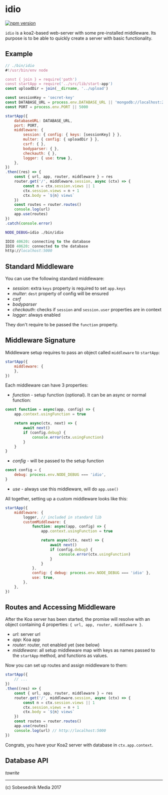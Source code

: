 # idio

[![npm version](https://badge.fury.io/js/idio.svg)](https://badge.fury.io/js/idio)

`idio` is a koa2-based web-server with some pre-installed middleware.
Its purpose is to be able to quickly create a server with basic functionality.

## Example

```js
// ./bin/idio
#!/usr/bin/env node

const { join } = require('path')
const startApp = require('../src/lib/start-app')
const uploadDir = join(__dirname, '../upload')

const sessionKey = 'secret-key'
const DATABASE_URL = process.env.DATABASE_URL || 'mongodb://localhost:27017/idio'
const PORT = process.env.PORT || 5000

startApp({
    databaseURL: DATABASE_URL,
    port: PORT,
    middleware: {
        session: { config: { keys: [sessionKey] } },
        multer: { config: { uploadDir } },
        csrf: { },
        bodyparser: { },
        checkauth: { },
        logger: { use: true },
    },
})
.then((res) => {
    const { url, app, router, middleware } = res
    router.get('/', middleware.session, async (ctx) => {
        const n = ctx.session.views || 1
        ctx.session.views = n + 1
        ctx.body = `${n} views`
    })
    const routes = router.routes()
    console.log(url)
    app.use(routes)
})
.catch(console.error)
```

```bash
NODE_DEBUG=idio ./bin/idio
```

```fs
IDIO 40620: connecting to the database
IDIO 40620: connected to the database
http://localhost:5000
```

## Standard Middleware

You can use the following standard middleware:

- _session_: extra `keys` property is required to set `app.keys`
- _multer_: `dest` property of config will be ensured
- _csrf_
- _bodyparser_
- _checkauth_: checks if `session` and `session.user` properties are in context
- _logger_: always enabled

They don't require to be passed the `function` property.

## Middleware Signature

Middleware setup requires to pass an object called `middleware` to `startApp`:

```js
startApp({
    middleware: {
    },
})
```

Each middleware can have 3 properties:

- _function_ - setup function (optional). It can be an async or normal function:

```js
const function = async(app, config) => {
    app.context.usingFunction = true

    return async(ctx, next) => {
        await next()
        if (config.debug) {
            console.error(ctx.usingFunction)
        }
    }
}
```

- _config_ - will be passed to the setup function

```js
const config = {
    debug: process.env.NODE_DEBUG === 'idio',
}
```

- _use_ - always use this middleware, will do `app.use()`

All together, setting up a custom middleware looks like this:

```js
startApp({
    middleware: {
        logger, // included in standard lib
        customMiddleware: {
            function: async(app, config) => {
                app.context.usingFunction = true

                return async(ctx, next) => {
                    await next()
                    if (config.debug) {
                        console.error(ctx.usingFunction)
                    }
                }
            },
            config: { debug: process.env.NODE_DEBUG === 'idio' },
            use: true,
        },
    },
})
```

## Routes and Accessing Middleware

After the Koa server has been started, the promise will resolve with an object
containing 4 properties: `{ url, app, router, middleware }`.

- _url_: server url
- _app_: Koa app
- _router_: router, not enabled yet (see below)
- _middleware_: all setup middleware map with keys as names passed to the
`startApp` method, and functions as values.

Now you can set up routes and assign middleware to them:

```js
startApp({
    // ...
})
.then((res) => {
    const { url, app, router, middleware } = res
    router.get('/', middleware.session, async (ctx) => {
        const n = ctx.session.views || 1
        ctx.session.views = n + 1
        ctx.body = `${n} views`
    })
    const routes = router.routes()
    app.use(routes)
    console.log(url) // http://localhost:5000
})
```

Congrats, you have your Koa2 server with database in `ctx.app.context`.

## Database API

_towrite_

---

(c) Sobesednik Media 2017
